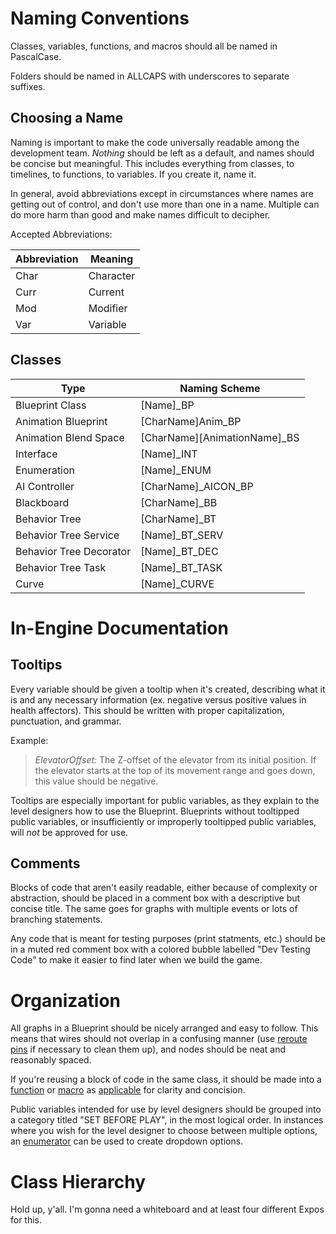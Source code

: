 # Naming Conventions

Classes, variables, functions, and macros should all be named in PascalCase.

Folders should be named in ALLCAPS with underscores to separate suffixes.

## Choosing a Name

Naming is important to make the code universally readable among the development team. *Nothing* should be left as a default, and names should be concise but meaningful. This includes everything from classes, to timelines, to functions, to variables. If you create it, name it. 

In general, avoid abbreviations except in circumstances where names are getting out of control, and don't use more than one in a name. Multiple can do more harm than good and make names difficult to decipher.

Accepted Abbreviations:

| Abbreviation | Meaning |
|------|-----------|
| Char | Character |
| Curr | Current   |
| Mod  | Modifier  |
| Var  | Variable  |

## Classes

| Type                    | Naming Scheme                |
|-------------------------|------------------------------|
| Blueprint Class         | [Name]_BP                    |
| Animation Blueprint     | [CharName]Anim_BP            |
| Animation Blend Space   | [CharName][AnimationName]_BS |
| Interface               | [Name]_INT                   |
| Enumeration             | [Name]_ENUM                  |
| AI Controller           | [CharName]_AICON_BP          |
| Blackboard              | [CharName]_BB                |
| Behavior Tree           | [CharName]_BT                |
| Behavior Tree Service   | [Name]_BT_SERV               |
| Behavior Tree Decorator | [Name]_BT_DEC                |
| Behavior Tree Task      | [Name]_BT_TASK               |
| Curve                   | [Name]_CURVE                 |

# In-Engine Documentation

## Tooltips

Every variable should be given a tooltip when it's created, describing what it is and any necessary information (ex. negative versus positive values in health affectors). This should be written with proper capitalization, punctuation, and grammar.

Example:
> *ElevatorOffset:*  The Z-offset of the elevator from its initial position. If the elevator starts at the top of its movement range and goes down, this value should be negative.

Tooltips are especially important for public variables, as they explain to the level designers how to use the Blueprint. Blueprints without tooltipped public variables, or insufficiently or improperly tooltipped public variables, will *not* be approved for use.

## Comments

Blocks of code that aren't easily readable, either because of complexity or abstraction, should be placed in a comment box with a descriptive but concise title. The same goes for graphs with multiple events or lots of branching statements. 

Any code that is meant for testing purposes (print statments, etc.) should be in a muted red comment box with a colored bubble labelled "Dev Testing Code" to make it easier to find later when we build the game.

# Organization

All graphs in a Blueprint should be nicely arranged and easy to follow. This means that wires should not overlap in a confusing manner (use [reroute pins](https://docs.unrealengine.com/latest/INT/Engine/Blueprints/BP_HowTo/ConnectingNodes/#rerouteconnections) if necessary to clean them up), and nodes should be neat and reasonably spaced.

If you're reusing a block of code in the same class, it should be made into a [function](https://docs.unrealengine.com/latest/INT/Engine/Blueprints/UserGuide/Functions/) or [macro](https://docs.unrealengine.com/latest/INT/Engine/Blueprints/UserGuide/Macros/) as [applicable](https://forums.unrealengine.com/showthread.php?82023-Function-vs-Macro-What-is-better) for clarity and concision.

Public variables intended for use by level designers should be grouped into a category titled "SET BEFORE PLAY", in the most logical order. In instances where you wish for the level designer to choose between multiple options, an [enumerator](https://wiki.unrealengine.com/Enums_For_Both_C%2B%2B_and_BP) can be used to create dropdown options.

# Class Hierarchy

Hold up, y'all. I'm gonna need a whiteboard and at least four different Expos for this.
